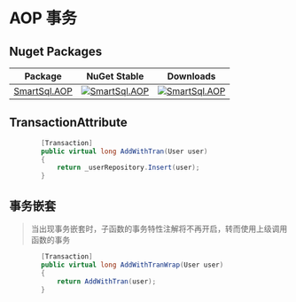 # AOP 事务

## Nuget Packages

| Package | NuGet Stable |  Downloads |
| ------- | -------- | ------- |
| [SmartSql.AOP](https://www.nuget.org/packages/SmartSql.AOP/) | [![SmartSql.AOP](https://img.shields.io/nuget/v/SmartSql.AOP.svg)](https://www.nuget.org/packages/SmartSql.AOP/)  | [![SmartSql.AOP](https://img.shields.io/nuget/dt/SmartSql.AOP.svg)](https://www.nuget.org/packages/SmartSql.AOP/) |


## TransactionAttribute

``` csharp
        [Transaction]
        public virtual long AddWithTran(User user)
        {
            return _userRepository.Insert(user);
        }
```

## 事务嵌套

> 当出现事务嵌套时，子函数的事务特性注解将不再开启，转而使用上级调用函数的事务

``` csharp
        [Transaction]
        public virtual long AddWithTranWrap(User user)
        {
            return AddWithTran(user);
        }
```